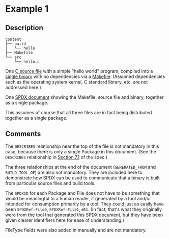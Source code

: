 # Example 1

## Description

```
content
├── build
│   └── hello
├── Makefile
└── src
    └── hello.c
```

One [C source file](content/src/hello.c) with a simple "hello world" program, compiled into a [single binary](content/build/hello) with no dependencies via a [Makefile](content/Makefile).
(Assumed dependencies such as the operating system kernel, C standard library, etc. are not addressed here.)

One [SPDX document](spdx/example1.spdx) showing the Makefile, source file and binary, together as a single package.

This assumes of course that all three files are in fact being distributed together as a single package.

## Comments

The `DESCRIBES` relationship near the top of the file is not mandatory in this case, because there is only a single Package in this document.
(See the `DESCRIBES` relationship in [Section 7.1](https://spdx.github.io/spdx-spec/7-relationships-between-SPDX-elements/) of the spec.)

The three relationships at the end of the document (`GENERATED_FROM` and `BUILD_TOOL_OF`) are also not mandatory.
They are included here to demonstrate how SPDX can be used to communicate that a binary is built from particular source files and build tools.

The `SPDXID` for each Package and File does not have to be something that would be meaningful to a human reader, if generated by a tool and/or intended for consumption primarily by a tool.
They could just as easily have been `SPDXRef-File0`, `SPDXRef-File1`, etc.
(In fact, that's what they originally were from the tool that generated this SPDX document, but they have been given clearer identifiers here for ease of understanding.)

FileType fields were also added in manually and are not mandatory.
